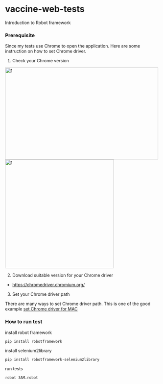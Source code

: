 # vaccine-web-tests
Introduction to Robot framework

### Prerequisite

Since my tests use Chrome to open the application. Here are some instruction on how to set Chrome driver. 

1. Check your Chrome version
<img alt="1" src="https://user-images.githubusercontent.com/59832457/143722082-84d22e51-4d65-4f23-a97c-6d0fb6dba841.png" width="500" height="300">
<img width="355" alt="1" src="https://user-images.githubusercontent.com/59832457/143722271-76ab554e-ed40-4476-b227-684de231ab79.png">

2. Download suitable version for your Chrome driver

  * https://chromedriver.chromium.org/

3. Set your Chrome driver path

There are many ways to set Chrome driver path. This is one of the good example [set Chrome driver for MAC](https://www.swtestacademy.com/install-chrome-driver-on-mac/)



### How to run test

install robot framework

```
pip install robotframework
```

install selenium2library

```
pip install robotframework-selenium2library
```
run tests
```
robot 3AM.robot
```

